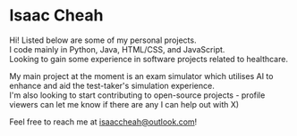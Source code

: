 # Isaac Cheah
Hi! Listed below are some of my personal projects.<br>
I code mainly in Python, Java, HTML/CSS, and JavaScript.<br>
Looking to gain some experience in software projects related to healthcare.<br>

My main project at the moment is an exam simulator which utilises AI to enhance and aid the test-taker's simulation experience.<br>
I'm also looking to start contributing to open-source projects - profile viewers can let me know if there are any I can help out with X)

Feel free to reach me at <isaaccheah@outlook.com>!

